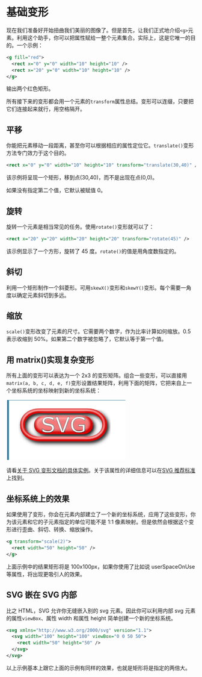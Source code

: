 # 基础变形

现在我们准备好开始扭曲我们美丽的图像了。但是首先，让我们正式地介绍`<g>`元素。利用这个助手，你可以把属性赋给一整个元素集合。实际上，这是它唯一的目的。一个示例：

```xml
<g fill="red">
  <rect x="0" y="0" width="10" height="10" />
  <rect x="20" y="0" width="10" height="10" />
</g>
```

输出两个红色矩形。

所有接下来的变形都会用一个元素的`transform`属性总结。变形可以连缀，只要把它们连接起来就行，用空格隔开。

## 平移

你能把元素移动一段距离，甚至你可以根据相应的属性定位它。`translate()`变形方法专门效力于这个目的。

```xml
<rect x="0" y="0" width="10" height="10" transform="translate(30,40)" />
```

该示例将呈现一个矩形，移到点(30,40)，而不是出现在点(0,0)。

如果没有指定第二个值，它默认被赋值 0。

## 旋转

旋转一个元素是相当常见的任务。使用`rotate()`变形就可以了：

```xml
<rect x="20" y="20" width="20" height="20" transform="rotate(45)" />
```

该示例显示了一个方形，旋转了 45 度。`rotate()`的值是用角度数指定的。

## 斜切

利用一个矩形制作一个斜菱形。可用`skewX()`变形和`skewY()`变形。每个需要一角度以确定元素斜切到多远。

## 缩放

`scale()`变形改变了元素的尺寸。它需要两个数字，作为比率计算如何缩放。0.5 表示收缩到 50%。如果第二个数字被忽略了，它默认等于第一个值。

## 用 matrix()实现复杂变形

所有上面的变形可以表达为一个 2x3 的变形矩阵。组合一些变形，可以直接用`matrix(a, b, c, d, e, f)`变形设置结果矩阵，利用下面的矩阵，它把来自上一个坐标系统的坐标映射到新的坐标系统：

![](./asset/svg.png)

请看[关于 SVG 变形文档的具体实例](https://developer.mozilla.org/en-US/docs/Web/SVG/Attribute/transform#General_Transformation)。关于该属性的详细信息可以在[SVG 推荐标准](http://www.w3.org/TR/SVG/coords.html#TransformMatrixDefined)上找到。

## 坐标系统上的效果

如果使用了变形，你会在元素内部建立了一个新的坐标系统，应用了这些变形，你为该元素和它的子元素指定的单位可能不是 1:1 像素映射。但是依然会根据这个变形进行歪曲、斜切、转换、缩放操作。

```xml
<g transform="scale(2)">
  <rect width="50" height="50" />
</g>
```

上面示例中的结果矩形将是 100x100px，如果你使用了比如说 userSpaceOnUse 等属性，将出现更吸引人的效果。

## SVG 嵌在 SVG 内部

比之 HTML，SVG 允许你无缝嵌入别的 svg 元素。因此你可以利用内部 svg 元素的属性`viewBox`、属性 width 和属性 height 简单创建一个新的坐标系统。

```xml
<svg xmlns="http://www.w3.org/2000/svg" version="1.1">
  <svg width="100" height="100" viewBox="0 0 50 50">
    <rect width="50" height="50" />
  </svg>
</svg>
```

以上示例基本上跟它上面的示例有同样的效果，也就是矩形将是指定的两倍大。
